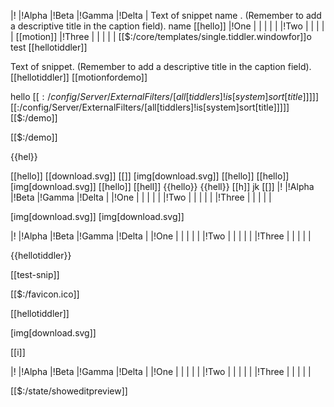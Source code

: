 |! |!Alpha |!Beta |!Gamma |!Delta |
	Text of snippet name . (Remember to add a descriptive title in the caption field).
	name
[[hello]]
|!One | | | | |
|!Two | | | | |
[[motion]]
|!Three | | | | |
[[$:/core/templates/single.tiddler.windowfor]]o
test
[[hellotiddler]]

Text of snippet. (Remember to add a descriptive title in the caption field).
[[hellotiddler]]
[[motionfordemo]]

hello
[[$:/config/Server/ExternalFilters/[all[tiddlers]!is[system]sort[title]]]]]
[[$:/config/Server/ExternalFilters/[all[tiddlers]!is[system]sort[title]]]]]
[[$:/demo]]

[[$:/demo]]

{{hel}}

[[hello]]
[[download.svg]]
[[]]
[img[download.svg]]
[[hello]]
[[hello]]
[img[download.svg]]
[[hello]]
[[hell]]
{{hello}}
{{hell}}
[[h]]
jk
[[]]
|! |!Alpha |!Beta |!Gamma |!Delta |
|!One | | | | |
|!Two | | | | |
|!Three | | | | |

[img[download.svg]]
[img[download.svg]]

|! |!Alpha |!Beta |!Gamma |!Delta |
|!One | | | | |
|!Two | | | | |
|!Three | | | | |

{{hellotiddler}}

[[test-snip]]

[[$:/favicon.ico]]

[[hellotiddler]]

[img[download.svg]]

[[i]]

|! |!Alpha |!Beta |!Gamma |!Delta |
|!One | | | | |
|!Two | | | | |
|!Three | | | | |

[[$:/state/showeditpreview]]